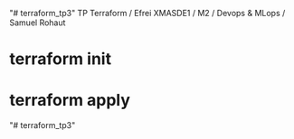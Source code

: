 "# terraform_tp3" 
TP Terraform / Efrei XMASDE1 / M2 / Devops & MLops / Samuel Rohaut
# terraform init
# terraform apply
"# terraform_tp3" 

